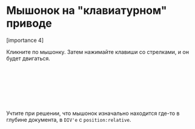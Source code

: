 # Мышонок на "клавиатурном" приводе

[importance 4]

Кликните по мышонку. Затем нажимайте клавиши со стрелками, и он будет двигаться.

<style>
##mousie:focus {
  outline: none;
  border: 1px dashed black;
}
</style>

<div style="position:relative;top:20px;width:100px;height:100px">
  <div style="width:41px; height:48px;background:url(https://js.cx/clipart/mousie.gif)" id="mousie" tabindex="0"></div>
</div>

<script>
mousie.onclick = function() {
  var coords = getCoords(this);
  this.style.position = 'absolute';
  this.style.left = coords.left + 'px';
  this.style.top = coords.top + 'px';

  if (this.parentNode != document.body) {
    document.body.appendChild(this);
    this.focus();
  }
};


mousie.onkeydown = function(e) {
  e = e || event;

  switch(e.keyCode) {
  case 40: // вниз
    this.style.top = parseInt(this.style.top) + this.offsetHeight + 'px';
    return false;
  case 39: // вправо
    this.style.left = parseInt(this.style.left) + this.offsetWidth + 'px';
    return false;
  case 38: // вверх
    this.style.top = parseInt(this.style.top) - this.offsetHeight + 'px';
    return false;
  case 37: // влево
    this.style.left = parseInt(this.style.left) - this.offsetWidth + 'px';
    return false;
  }
};


// -----------------------


function getCoords(elem) {
    var box = elem.getBoundingClientRect();

    var body = document.body;
    var docElem = document.documentElement;

    var scrollTop = window.pageYOffset || docElem.scrollTop || body.scrollTop;
    var scrollLeft = window.pageXOffset || docElem.scrollLeft || body.scrollLeft;

    var clientTop = docElem.clientTop || body.clientTop || 0;
    var clientLeft = docElem.clientLeft || body.clientLeft || 0;

    var top  = box.top +  scrollTop - clientTop;
    var left = box.left + scrollLeft - clientLeft;

    return { top: Math.round(top), left: Math.round(left) };
}

</script>

Учтите при решении, что мышонок изначально находится где-то в глубине документа, в `DIV'е` с `position:relative`.

